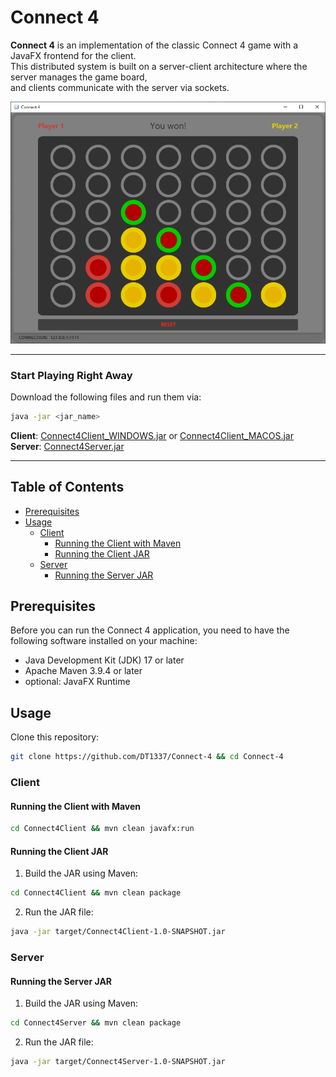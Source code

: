 # Connect 4

**Connect 4** is an implementation of the classic Connect 4 game with a JavaFX frontend for the client.  
This distributed system is built on a server-client architecture where the server manages the game board,  
and clients communicate with the server via sockets.

![image](https://github.com/DT1337/Connect-4/blob/960a153207bd4e27734a5d23ef687dd684dcfb60/Connect4Client/src/main/resources/de/hsw/images/preview.png)

***
### Start Playing Right Away

Download the following files and run them via:

```bash
java -jar <jar_name>
```

**Client**: [Connect4Client_WINDOWS.jar](https://github.com/DT1337/Connect-4/blob/main/Executables/Connect4Client-WINDOWS.jar) or [Connect4Client_MACOS.jar](https://github.com/DT1337/Connect-4/blob/main/Executables/Connect4Client-MACOS.jar)  
**Server**: [Connect4Server.jar](https://github.com/DT1337/Connect-4/blob/main/Executables/Connect4Server.jar)
***
## Table of Contents

- [Prerequisites](#prerequisites)
- [Usage](#usage)
  - [Client](#client)
    - [Running the Client with Maven](#running-the-client-with-maven)
    - [Running the Client JAR](#running-the-client-jar)
  - [Server](#server)
    - [Running the Server JAR](#running-the-server-jar)

## Prerequisites

Before you can run the Connect 4 application, you need to have the following software installed on your machine:

- Java Development Kit (JDK) 17 or later
- Apache Maven 3.9.4 or later
- optional: JavaFX Runtime

## Usage

Clone this repository:

```bash
git clone https://github.com/DT1337/Connect-4 && cd Connect-4
```

### Client

#### Running the Client with Maven

```bash
cd Connect4Client && mvn clean javafx:run
```

#### Running the Client JAR

1. Build the JAR using Maven:

```bash
cd Connect4Client && mvn clean package
```

2. Run the JAR file:

```bash
java -jar target/Connect4Client-1.0-SNAPSHOT.jar
```

### Server

#### Running the Server JAR

1. Build the JAR using Maven:

```bash
cd Connect4Server && mvn clean package
```

2. Run the JAR file:

```bash
java -jar target/Connect4Server-1.0-SNAPSHOT.jar
```

